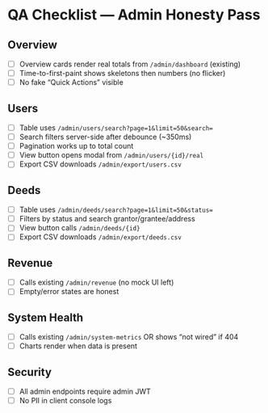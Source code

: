# QA Checklist — Admin Honesty Pass

## Overview
- [ ] Overview cards render real totals from `/admin/dashboard` (existing)
- [ ] Time-to-first-paint shows skeletons then numbers (no flicker)
- [ ] No fake “Quick Actions” visible

## Users
- [ ] Table uses `/admin/users/search?page=1&limit=50&search=`
- [ ] Search filters server-side after debounce (~350ms)
- [ ] Pagination works up to total count
- [ ] View button opens modal from `/admin/users/{id}/real`
- [ ] Export CSV downloads `/admin/export/users.csv`

## Deeds
- [ ] Table uses `/admin/deeds/search?page=1&limit=50&status=`
- [ ] Filters by status and search grantor/grantee/address
- [ ] View button calls `/admin/deeds/{id}`
- [ ] Export CSV downloads `/admin/export/deeds.csv`

## Revenue
- [ ] Calls existing `/admin/revenue` (no mock UI left)
- [ ] Empty/error states are honest

## System Health
- [ ] Calls existing `/admin/system-metrics` OR shows “not wired” if 404
- [ ] Charts render when data is present

## Security
- [ ] All admin endpoints require admin JWT
- [ ] No PII in client console logs
